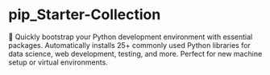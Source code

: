 # pip_Starter-Collection
🚀 Quickly bootstrap your Python development environment with essential packages. Automatically installs 25+ commonly used Python libraries for data science, web development, testing, and more. Perfect for new machine setup or virtual environments.
